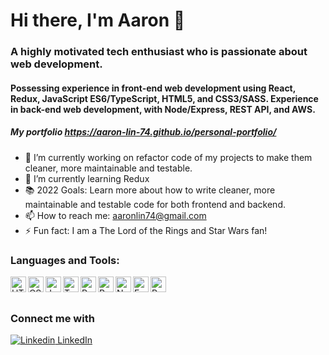 # Hi there, I'm Aaron 👋


### A highly motivated tech enthusiast who is passionate about web development.
#### Possessing experience in front-end web development using React, Redux, JavaScript ES6/TypeScript, HTML5, and CSS3/SASS. Experience in back-end web development, with Node/Express, REST API, and AWS.

##### My portfolio https://aaron-lin-74.github.io/personal-portfolio/

- 🔭 I’m currently working on refactor code of my projects to make them cleaner, more maintainable and testable.
- 🌱 I’m currently learning Redux
- :books: 2022 Goals: Learn more about how to write cleaner, more maintainable and testable code for both frontend and backend.
- 📫 How to reach me: aaronlin74@gmail.com
- ⚡ Fun fact: I am a The Lord of the Rings and Star Wars fan!

### Languages and Tools:
<img align='left' alt='HTML5' height='25px' src='https://img.shields.io/badge/HTML5-E34F26?style=for-the-badge&logo=html5&logoColor=white' />
<img align='left' alt='CSS3' height='25px' src='https://img.shields.io/badge/CSS3-1572B6?style=for-the-badge&logo=css3&logoColor=white' />
<img align='left' alt='JavaScript' height='25px' src='https://img.shields.io/badge/JavaScript-323330?style=for-the-badge&logo=javascript&logoColor=F7DF1E' />
<img align='left' alt='TypeScript' height='25px' src='https://img.shields.io/badge/TypeScript-007ACC?style=for-the-badge&logo=typescript&logoColor=white' />
<img align='left' alt='React' height='25px' src='https://img.shields.io/badge/React-20232A?style=for-the-badge&logo=react&logoColor=61DAFB' />
<img align='left' alt='Redux' height='25px' src='https://img.shields.io/badge/Redux-593D88?style=for-the-badge&logo=redux&logoColor=white' />
<img align='left' alt='Node' height='25px' src='https://img.shields.io/badge/Node.js-43853D?style=for-the-badge&logo=node.js&logoColor=white' />
<img align='left' alt='Express' height='25px' src='https://img.shields.io/badge/Express.js-404D59?style=for-the-badge' />
<img align='left' alt='Python' height='25px' src='https://img.shields.io/badge/Python-3776AB?style=for-the-badge&logo=python&logoColor=white' />



<br />
<br />

### Connect me with
[<img align='left' alt='LinkedIn' height='50px' src='https://i.stack.imgur.com/gVE0j.png' />]:(https://www.linkedin.com/in/yaotian-lin/)
[![Linkedin](https://i.stack.imgur.com/gVE0j.png) LinkedIn](https://www.linkedin.com/in/yaotian-lin/)
